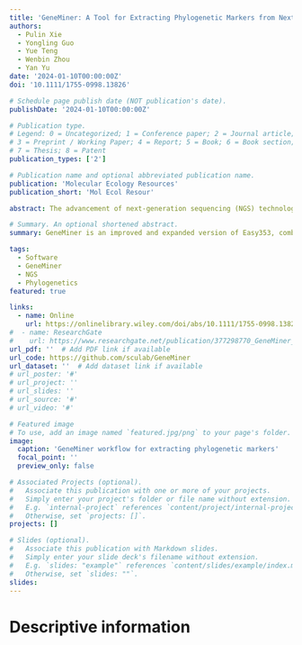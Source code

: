 ```yaml
---
title: 'GeneMiner: A Tool for Extracting Phylogenetic Markers from Next-Generation Sequencing Data'
authors:
  - Pulin Xie
  - Yongling Guo
  - Yue Teng
  - Wenbin Zhou
  - Yan Yu
date: '2024-01-10T00:00:00Z'
doi: '10.1111/1755-0998.13826'

# Schedule page publish date (NOT publication's date).
publishDate: '2024-01-10T00:00:00Z'

# Publication type.
# Legend: 0 = Uncategorized; 1 = Conference paper; 2 = Journal article;
# 3 = Preprint / Working Paper; 4 = Report; 5 = Book; 6 = Book section;
# 7 = Thesis; 8 = Patent
publication_types: ['2']

# Publication name and optional abbreviated publication name.
publication: 'Molecular Ecology Resources'
publication_short: 'Mol Ecol Resour'

abstract: The advancement of next-generation sequencing (NGS) technologies has been revolutionary for the field of evolutionary biology. This technology has led to an abundance of available genomes and transcriptomes for researchers to mine. Specifically, researchers can mine for various types of molecular markers that are vital for phylogenetic, evolutionary and ecological studies. Numerous tools have been developed to extract these molecular markers from NGS data. However, due to an insufficient number of well-annotated reference genomes for non-model organisms, it remains challenging to obtain these markers accurately and efficiently. Here, we present GeneMiner, an improved and expanded version of our previous tool, Easy353. GeneMiner combines the reference-guided de Bruijn graph assembly with seed self-discovery and greedy extension. Additionally, it includes a verification step using a parameter-controlled approach to ensure the accuracy of the assembled sequences.

# Summary. An optional shortened abstract.
summary: GeneMiner is an improved and expanded version of Easy353, combining reference-guided de Bruijn graph assembly with seed self-discovery and greedy extension for extracting phylogenetic markers from NGS data.

tags:
  - Software
  - GeneMiner
  - NGS
  - Phylogenetics
featured: true

links:
  - name: Online
    url: https://onlinelibrary.wiley.com/doi/abs/10.1111/1755-0998.13826
#  - name: ResearchGate
#    url: https://www.researchgate.net/publication/377298770_GeneMiner_A_tool_for_extracting_phylogenetic_markers_from_next-generation_sequencing_data
url_pdf: ''  # Add PDF link if available
url_code: https://github.com/sculab/GeneMiner
url_dataset: ''  # Add dataset link if available
# url_poster: '#'
# url_project: ''
# url_slides: ''
# url_source: '#'
# url_video: '#'

# Featured image
# To use, add an image named `featured.jpg/png` to your page's folder.
image:
  caption: 'GeneMiner workflow for extracting phylogenetic markers'
  focal_point: ''
  preview_only: false

# Associated Projects (optional).
#   Associate this publication with one or more of your projects.
#   Simply enter your project's folder or file name without extension.
#   E.g. `internal-project` references `content/project/internal-project/index.md`.
#   Otherwise, set `projects: []`.
projects: []

# Slides (optional).
#   Associate this publication with Markdown slides.
#   Simply enter your slide deck's filename without extension.
#   E.g. `slides: "example"` references `content/slides/example/index.md`.
#   Otherwise, set `slides: ""`.
slides:
---
```


# Descriptive information
